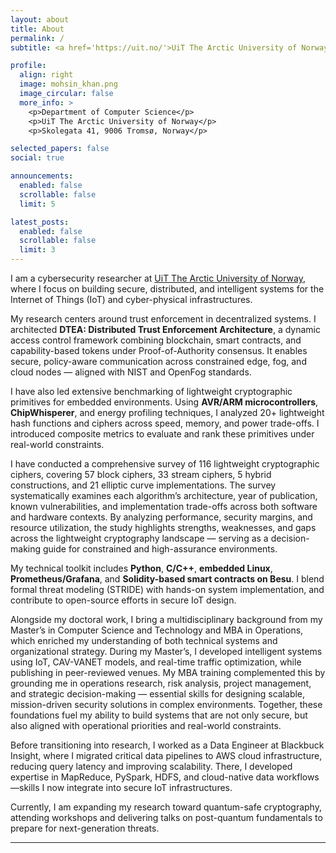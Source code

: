 ```yaml
---
layout: about
title: About
permalink: /
subtitle: <a href='https://uit.no/'>UiT The Arctic University of Norway</a>. Tromsø, Norway. Cybersecurity. Blockchain. Trust. Research.

profile:
  align: right
  image: mohsin_khan.png
  image_circular: false
  more_info: >
    <p>Department of Computer Science</p>
    <p>UiT The Arctic University of Norway</p>
    <p>Skolegata 41, 9006 Tromsø, Norway</p>

selected_papers: false
social: true

announcements:
  enabled: false
  scrollable: false
  limit: 5

latest_posts:
  enabled: false
  scrollable: false
  limit: 3
---
```


I am a cybersecurity researcher at [UiT The Arctic University of Norway](https://uit.no/ansatte/mohsin.khan), where I focus on building secure, distributed, and intelligent systems for the Internet of Things (IoT) and cyber-physical infrastructures.

My research centers around trust enforcement in decentralized systems. I architected **DTEA: Distributed Trust Enforcement Architecture**, a dynamic access control framework combining blockchain, smart contracts, and capability-based tokens under Proof-of-Authority consensus. It enables secure, policy-aware communication across constrained edge, fog, and cloud nodes — aligned with NIST and OpenFog standards.

I have also led extensive benchmarking of lightweight cryptographic primitives for embedded environments. Using **AVR/ARM microcontrollers**, **ChipWhisperer**, and energy profiling techniques, I analyzed 20+ lightweight hash functions and ciphers across speed, memory, and power trade-offs. I introduced composite metrics to evaluate and rank these primitives under real-world constraints. 

I have conducted a comprehensive survey of 116 lightweight cryptographic ciphers, covering 57 block ciphers, 33 stream ciphers, 5 hybrid constructions, and 21 elliptic curve implementations. The survey systematically examines each algorithm’s architecture, year of publication, known vulnerabilities, and implementation trade-offs across both software and hardware contexts. By analyzing performance, security margins, and resource utilization, the study highlights strengths, weaknesses, and gaps across the lightweight cryptography landscape — serving as a decision-making guide for constrained and high-assurance environments.

My technical toolkit includes **Python**, **C/C++**, **embedded Linux**, **Prometheus/Grafana**, and **Solidity-based smart contracts on Besu**. I blend formal threat modeling (STRIDE) with hands-on system implementation, and contribute to open-source efforts in secure IoT design.

Alongside my doctoral work, I bring a multidisciplinary background from my Master’s in Computer Science and Technology and MBA in Operations, which enriched my understanding of both technical systems and organizational strategy. During my Master’s, I developed intelligent systems using IoT, CAV-VANET models, and real-time traffic optimization, while publishing in peer-reviewed venues. My MBA training complemented this by grounding me in operations research, risk analysis, project management, and strategic decision-making — essential skills for designing scalable, mission-driven security solutions in complex environments. Together, these foundations fuel my ability to build systems that are not only secure, but also aligned with operational priorities and real-world constraints.

Before transitioning into research, I worked as a Data Engineer at Blackbuck Insight, where I migrated critical data pipelines to AWS cloud infrastructure, reducing query latency and improving scalability. There, I developed expertise in MapReduce, PySpark, HDFS, and cloud-native data workflows—skills I now integrate into secure IoT infrastructures.

Currently, I am expanding my research toward quantum-safe cryptography, attending workshops and delivering talks on post-quantum fundamentals to prepare for next-generation threats.

---

